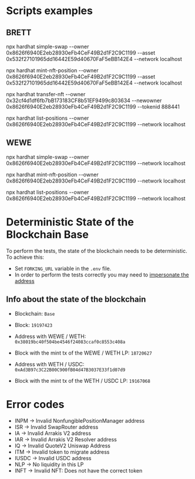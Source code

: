 # Scripts examples

## BRETT

npx hardhat simple-swap --owner 0x8626f6940E2eb28930eFb4CeF49B2d1F2C9C1199 --asset 0x532f27101965dd16442E59d40670FaF5eBB142E4 --network localhost

npx hardhat mint-nft-position --owner 0x8626f6940E2eb28930eFb4CeF49B2d1F2C9C1199 --asset 0x532f27101965dd16442E59d40670FaF5eBB142E4 --network localhost

npx hardhat transfer-nft --owner 0x32cf4d1df6fb7bB173183CF8b51EF9499c803634 --newowner 0x8626f6940E2eb28930eFb4CeF49B2d1F2C9C1199 --tokenid 888441

npx hardhat list-positions --owner 0x8626f6940E2eb28930eFb4CeF49B2d1F2C9C1199 --network localhost

## WEWE

npx hardhat simple-swap --owner 0x8626f6940E2eb28930eFb4CeF49B2d1F2C9C1199 --network localhost

npx hardhat mint-nft-position --owner 0x8626f6940E2eb28930eFb4CeF49B2d1F2C9C1199 --network localhost

npx hardhat list-positions --owner 0x8626f6940E2eb28930eFb4CeF49B2d1F2C9C1199 --network localhost

# Deterministic State of the Blockchain Base

To perform the tests, the state of the blockchain needs to be deterministic. To achieve this:

- Set `FORKING_URL` variable in the `.env` file.
- In order to perform the tests correctly you may need to [impersonate the address](https://hardhat.org/hardhat-network/docs/guides/forking-other-networks#impersonating-accounts)

## Info about the state of the blockchain

- Blockchain: `Base`
- Block: `19197423`

- Address with WEWE / WETH: `0x38019bc40f504be4546f24083ccaf0c8553c408a`
- Block with the mint tx of the WEWE / WETH LP: `18720627`

- Address with WETH / USDC: `0xAd3B97c3C22B00C900fB04d47B3037E33f1d07d9`
- Block with the mint tx of the WETH / USDC LP: `19167068`

# Error codes
- INPM -> Invalid NonfungiblePositionManager address
- ISR -> Invalid SwapRouter address
- IA -> Invalid Arrakis V2 address
- IAR -> Invalid Arrakis V2 Resolver address
- IQ -> Invalid QuoteV2 Uniswap Address
- ITM -> Invalid token to migrate address
- IUSDC -> Invalid USDC address
- NLP -> No liquidity in this LP
- INFT -> Invalid NFT: Does not have the correct token
